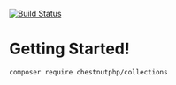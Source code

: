 [![Build Status](https://travis-ci.org/chestnutphp/collections.svg?branch=master)](https://travis-ci.org/chestnutphp/collections)

# Getting Started!

```bash
composer require chestnutphp/collections
```